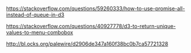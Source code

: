 https://stackoverflow.com/questions/59260333/how-to-use-promise-all-instead-of-queue-in-d3

https://stackoverflow.com/questions/40927778/d3-to-return-unique-values-to-menu-combobox

http://bl.ocks.org/palewire/d2906de347a160f38bc0b7ca57721328